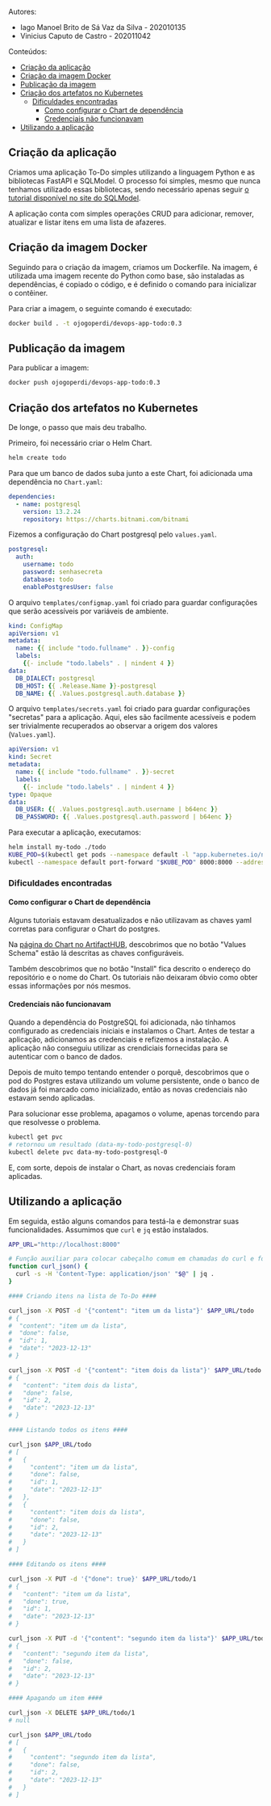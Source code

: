 Autores:
- Iago Manoel Brito de Sá Vaz da Silva - 202010135
- Vinicius Caputo de Castro - 202011042

Conteúdos:
- [Criação da aplicação](#criação-da-aplicação)
- [Criação da imagem Docker](#criação-da-imagem-docker)
- [Publicação da imagem](#publicação-da-imagem)
- [Criação dos artefatos no Kubernetes](#criação-dos-artefatos-no-kubernetes)
  - [Dificuldades encontradas](#dificuldades-encontradas)
    - [Como configurar o Chart de dependência](#como-configurar-o-chart-de-dependência)
    - [Credenciais não funcionavam](#credenciais-não-funcionavam)
- [Utilizando a aplicação](#utilizando-a-aplicação)

## Criação da aplicação

Criamos uma aplicação To-Do simples utilizando a linguagem Python e as bibliotecas FastAPI e SQLModel.
O processo foi simples, mesmo que nunca tenhamos utilizado essas bibliotecas,
sendo necessário apenas seguir [o tutorial disponível no site do SQLModel](https://sqlmodel.tiangolo.com/tutorial/fastapi/simple-hero-api/).

A aplicação conta com simples operações CRUD para adicionar, remover, atualizar e listar itens em uma lista de afazeres.

## Criação da imagem Docker

Seguindo para o criação da imagem, criamos um Dockerfile.
Na imagem, é utilizada uma imagem recente do Python como base, são instaladas as dependências, é copiado o código, e é definido o comando para inicializar o contêiner.

Para criar a imagem, o seguinte comando é executado:
```sh
docker build . -t ojogoperdi/devops-app-todo:0.3
```

## Publicação da imagem

Para publicar a imagem:
```sh
docker push ojogoperdi/devops-app-todo:0.3
```

## Criação dos artefatos no Kubernetes

De longe, o passo que mais deu trabalho.

Primeiro, foi necessário criar o Helm Chart.
```sh
helm create todo
```

Para que um banco de dados suba junto a este Chart, foi adicionada uma dependência no `Chart.yaml`:
```yaml
dependencies:
  - name: postgresql
    version: 13.2.24
    repository: https://charts.bitnami.com/bitnami
```

Fizemos a configuração do Chart postgresql pelo `values.yaml`.
```yaml
postgresql:
  auth:
    username: todo
    password: senhasecreta
    database: todo
    enablePostgresUser: false
```

O arquivo `templates/configmap.yaml` foi criado para guardar configurações que serão acessíveis por variáveis de ambiente.
```yaml
kind: ConfigMap
apiVersion: v1
metadata:
  name: {{ include "todo.fullname" . }}-config
  labels:
    {{- include "todo.labels" . | nindent 4 }}
data:
  DB_DIALECT: postgresql
  DB_HOST: {{ .Release.Name }}-postgresql
  DB_NAME: {{ .Values.postgresql.auth.database }}
```

O arquivo `templates/secrets.yaml` foi criado para guardar configurações "secretas" para a aplicação. Aqui, eles são facilmente acessíveis e podem ser trivialmente recuperados ao observar a origem dos valores (`Values.yaml`).
```yaml
apiVersion: v1
kind: Secret
metadata:
  name: {{ include "todo.fullname" . }}-secret
  labels:
    {{- include "todo.labels" . | nindent 4 }}
type: Opaque
data:
  DB_USER: {{ .Values.postgresql.auth.username | b64enc }}
  DB_PASSWORD: {{ .Values.postgresql.auth.password | b64enc }}
```

Para executar a aplicação, executamos:
```sh
helm install my-todo ./todo
KUBE_POD=$(kubectl get pods --namespace default -l "app.kubernetes.io/name=todo,app.kubernetes.io/instance=my-todo" -o jsonpath="{.items[0].metadata.name}")
kubectl --namespace default port-forward "$KUBE_POD" 8000:8000 --address 0.0.0.0
```

### Dificuldades encontradas

#### Como configurar o Chart de dependência

Alguns tutoriais estavam desatualizados e não utilizavam as chaves yaml corretas para configurar o Chart do postgres.

Na [página do Chart no ArtifactHUB](https://artifacthub.io/packages/helm/bitnami/postgresql), descobrimos que no botão "Values Schema" estão lá descritas as chaves configuráveis.

Também descobrimos que no botão "Install" fica descrito o endereço do repositório e o nome do 
Chart. Os tutoriais não deixaram óbvio como obter essas informações por nós mesmos.

#### Credenciais não funcionavam

Quando a dependência do PostgreSQL foi adicionada, não tínhamos configurado as credenciais iniciais e instalamos o Chart.
Antes de testar a aplicação, adicionamos as credenciais e refizemos a instalação.
A aplicação não conseguiu utilizar as crendiciais fornecidas para se autenticar com o banco de dados.

Depois de muito tempo tentando entender o porquê, descobrimos que o pod do Postgres estava utilizando um volume persistente, onde o banco de dados já foi marcado como inicializado, então as novas credenciais não estavam sendo aplicadas.

Para solucionar esse problema, apagamos o volume, apenas torcendo para que resolvesse o problema.

```sh
kubectl get pvc
# retornou um resultado (data-my-todo-postgresql-0)
kubectl delete pvc data-my-todo-postgresql-0
```

E, com sorte, depois de instalar o Chart, as novas credenciais foram aplicadas.

## Utilizando a aplicação

Em seguida, estão alguns comandos para testá-la e demonstrar suas funcionalidades.
Assumimos que `curl` e `jq` estão instalados.

```sh
APP_URL="http://localhost:8000"

# Função auxiliar para colocar cabeçalho comum em chamadas do curl e formatar sua saída
function curl_json() {
  curl -s -H 'Content-Type: application/json' "$@" | jq .
}

#### Criando itens na lista de To-Do ####

curl_json -X POST -d '{"content": "item um da lista"}' $APP_URL/todo
# {
#  "content": "item um da lista",
#  "done": false,
#  "id": 1,
#  "date": "2023-12-13"
# }

curl_json -X POST -d '{"content": "item dois da lista"}' $APP_URL/todo
# {
#   "content": "item dois da lista",
#   "done": false,
#   "id": 2,
#   "date": "2023-12-13"
# }

#### Listando todos os itens ####

curl_json $APP_URL/todo
# [
#   {
#     "content": "item um da lista",
#     "done": false,
#     "id": 1,
#     "date": "2023-12-13"
#   },
#   {
#     "content": "item dois da lista",
#     "done": false,
#     "id": 2,
#     "date": "2023-12-13"
#   }
# ]

#### Editando os itens ####

curl_json -X PUT -d '{"done": true}' $APP_URL/todo/1
# {
#   "content": "item um da lista",
#   "done": true,
#   "id": 1,
#   "date": "2023-12-13"
# }

curl_json -X PUT -d '{"content": "segundo item da lista"}' $APP_URL/todo/2
# {
#   "content": "segundo item da lista",
#   "done": false,
#   "id": 2,
#   "date": "2023-12-13"
# }

#### Apagando um item ####

curl_json -X DELETE $APP_URL/todo/1
# null

curl_json $APP_URL/todo
# [
#   {
#     "content": "segundo item da lista",
#     "done": false,
#     "id": 2,
#     "date": "2023-12-13"
#   }
# ]
```
